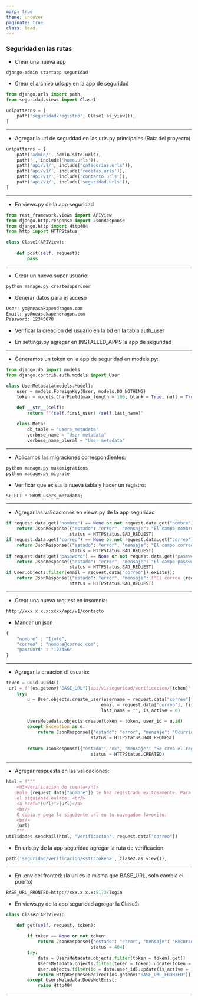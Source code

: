 ```yaml
---
marp: true
theme: uncover
paginate: true
class: lead
---
```

### Seguridad en las rutas
- Crear una nueva app
```bash
django-admin startapp seguridad
```

- Crear el archivo urls.py en la app de seguridad
```python
from django.urls import path
from seguridad.views import Clase1

urlpatterns = [
    path('seguridad/registro', Clase1.as_view()),
]
```
---
- Agregar la url de seguridad en las urls.py principales (Raiz del proyecto)
```python
urlpatterns = [
    path('admin/', admin.site.urls),
    path('', include('home.urls')),
    path('api/v1/', include('categorias.urls')),
    path('api/v1/', include('recetas.urls')),
    path('api/v1/', include('contacto.urls')),
    path('api/v1/', include('seguridad.urls')),
]
```
---
- En views.py de la app seguridad
```python
from rest_framework.views import APIView
from django.http.response import JsonResponse
from django.http import Http404
from http import HTTPStatus

class Clase1(APIView):
    
    def post(self, request):
        pass
```
---
- Crear un nuevo super usuario:
```bash
python manage.py createsuperuser
```

- Generar datos para el acceso
```bash
User: yo@neasakapendragon.com
Email: yo@neasakapendragon.com
Password: 12345678
```

- Verificar la creacion del usuario en la bd en la tabla auth_user

- En settings.py agregar en INSTALLED_APPS la app de seguridad
---

- Generamos un token en la app de seguridad en models.py:
```python
from django.db import models
from django.contrib.auth.models import User

class UserMetadata(models.Model):
    user = models.ForeignKey(User, models.DO_NOTHING)
    token = models.CharField(max_length = 100, blank = True, null = True)

    def __str__(self):
        return f"{self.first_user} {self.last_name}"
    
    class Meta:
        db_table = 'users_metadata'
        verbose_name = "User metadata"
        verbose_name_plural = "User metadata"
```
---

- Aplicamos las migraciones correspondientes:

```bash
python manage.py makemigrations
python manage.py migrate
```

- Verificar que exista la nueva tabla y hacer un registro:

``` bash
SELECT * FROM users_metadata;
```
---
- Agregar las validaciones en views.py de la app seguridad

```python
if request.data.get("nombre") == None or not request.data.get("nombre"):
    return JsonResponse({"estado": "error", "mensaje": "El campo nombre es obligatorio"}, 
                        status = HTTPStatus.BAD_REQUEST)
if request.data.get("correo") == None or not request.data.get("correo"):
    return JsonResponse({"estado": "error", "mensaje": "El campo correo es obligatorio"}, 
                        status = HTTPStatus.BAD_REQUEST)
if request.data.get("password") == None or not request.data.get("password"):
    return JsonResponse({"estado": "error", "mensaje": "El campo password es obligatorio"}, 
                        status = HTTPStatus.BAD_REQUEST)
if User.objects.filter(email = request.data["correo"]).exists():
    return JsonResponse({"estado": "error", "mensaje": f"El correo {request.data["correo"]} ya existe."}, 
                        status = HTTPStatus.BAD_REQUEST)
```
---
- Crear una nueva request en insomnia:

```bash
http://xxx.x.x.x:xxxx/api/v1/contacto
```

- Mandar un json

```python
{
    "nombre" : "Ijole",
    "correo" : "nombre@correo.com",
    "password" : "123456"
}
```
---
- Agregar la creacion dl usuario:
```python
token = uuid.uuid4()
 url = f"{os.getenv("BASE_URL")}api/v1/seguridad/verificacion/{token}"
    try:
        u = User.objects.create_user(username = request.data["correo"], password = request.data["password"], 
                                    email = request.data["correo"], first_name = request.data["nombre"], 
                                    last_name = "", is_active = 0)
            
        UsersMetadata.objects.create(token = token, user_id = u.id)
        except Exception as e:
            return JsonResponse({"estado": "error", "mensaje": "Ocurrio un error inesperado."}, 
                                status = HTTPStatus.BAD_REQUEST)
        
        return JsonResponse({"estado": "ok", "mensaje": "Se creo el registro correctamente."}, 
                                status = HTTPStatus.CREATED)
```
---
- Agregar respuesta en las validaciones:

```python
html = f"""
    <h3>Verificacion de cuenta</h3>
    Hola {request.data["nombre"]} te haz registrado exitosamente. Para activar tu cuenta haz click en 
    el siguiente enlace: <br/>
    <a href="{url}">{url}</a>
    <br/>
    O copia y pega la siguiente url en tu navegador favorito:
    <br/>
    {url}
    """
utilidades.sendMail(html, "Verificacion", request.data["correo"])
```
- En urls.py de la app seguridad agregar la ruta de verificacion:
```python
path('seguridad/verificacion/<str:token>', Clase2.as_view()),
```
---
- En .env del fronted: (la url es la misma que BASE_URL, solo cambia el puerto)
```python
BASE_URL_FRONTED=http://xxx.x.x.x:5173/login
```

- En views.py de la app seguridad agregar la Clase2:
```python
class Clase2(APIView):

    def get(self, request, token):
        
        if token == None or not token:
            return JsonResponse({"estado": "error", "mensaje": "Recurso no disponible"}, 
                                status = 404)
        try:
            data = UsersMetadata.objects.filter(token = token).get()
            UsersMetadata.objects.filter(token = token).update(token = "")
            User.objects.filter(id = data.user_id).update(is_active = 1)
            return HttpResponseRedirect(os.getenv("BASE_URL_FRONTED"))
        except UsersMetadata.DoesNotExist:
            raise Http404
```
---
